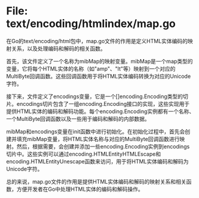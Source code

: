 # File: text/encoding/htmlindex/map.go

在Go的text/encoding/html包中，map.go文件的作用是定义HTML实体编码的映射关系，以及处理编码和解码的相关函数。

首先，该文件定义了一个名称为mibMap的映射变量。mibMap是一个map类型的变量，它将每个HTML实体的名称（如"amp"、"lt"等）映射到一个对应的MultiByte回调函数。这些回调函数用于将HTML实体编码转换为对应的Unicode字符。

接下来，文件定义了encodings变量，它是一个[]encoding.Encoding类型的切片。encodings切片包含了一组encoding.Encoding接口的实现，这些实现用于提供HTML实体的编码和解码功能。每个encoding.Encoding实例都有一个名称、一个MultiByte回调函数以及一些用于编码和解码的内部数据。

mibMap和encodings变量在init函数中进行初始化。在初始化过程中，首先会创建并填充mibMap变量，将HTML实体名称与对应的MultiByte回调函数进行映射。然后，根据需要，会创建并添加一些encoding.Encoding实例到encodings切片中。这些实例可以通过encoding.HTMLEntityHTMLEscape和encoding.HTMLEntityUnescape函数来访问，用于将HTML实体编码和解码为Unicode字符。

总的来说，map.go文件的作用是提供HTML实体编码和解码的映射关系和相关函数，方便开发者在Go中处理HTML实体的编码和解码操作。

